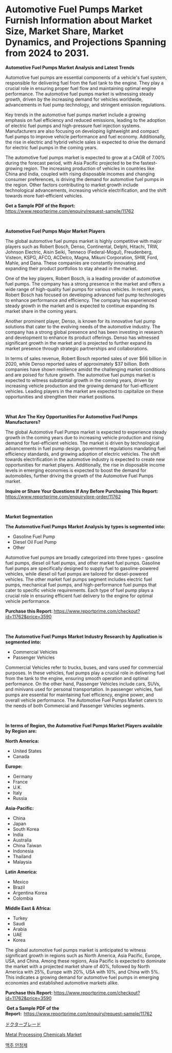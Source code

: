 <p><h1>Automotive Fuel Pumps Market Furnish Information about Market Size, Market Share, Market Dynamics, and Projections Spanning from 2024 to 2031.</h1></p><p><strong>Automotive Fuel Pumps Market Analysis and Latest Trends</strong></p>
<p><p>Automotive fuel pumps are essential components of a vehicle's fuel system, responsible for delivering fuel from the fuel tank to the engine. They play a crucial role in ensuring proper fuel flow and maintaining optimal engine performance. The automotive fuel pumps market is witnessing steady growth, driven by the increasing demand for vehicles worldwide, advancements in fuel pump technology, and stringent emission regulations.</p><p>Key trends in the automotive fuel pumps market include a growing emphasis on fuel efficiency and reduced emissions, leading to the adoption of electric fuel pumps and high-pressure fuel injection systems. Manufacturers are also focusing on developing lightweight and compact fuel pumps to improve vehicle performance and fuel economy. Additionally, the rise in electric and hybrid vehicle sales is expected to drive the demand for electric fuel pumps in the coming years.</p><p>The automotive fuel pumps market is expected to grow at a CAGR of 7.00% during the forecast period, with Asia Pacific projected to be the fastest-growing region. The increasing production of vehicles in countries like China and India, coupled with rising disposable incomes and changing consumer preferences, is driving the demand for automotive fuel pumps in the region. Other factors contributing to market growth include technological advancements, increasing vehicle electrification, and the shift towards more fuel-efficient vehicles.</p></p>
<p><strong>Get a Sample PDF of the Report:&nbsp;</strong> <a href="https://www.reportprime.com/enquiry/request-sample/11762">https://www.reportprime.com/enquiry/request-sample/11762</a></p>
<p>&nbsp;</p>
<p><strong>Automotive Fuel Pumps Major Market Players</strong></p>
<p><p>The global automotive fuel pumps market is highly competitive with major players such as Robert Bosch, Denso, Continental, Delphi, Hitachi, TRW, Johnson Electric, Aisin Seiki, Tenneco (Federal-Mogul), Freudenberg, Visteon, KSPG, AFCO, ACDelco, Magna, Mikuni Corporation, SHW, Ford, Mahle, and Dana. These companies are constantly innovating and expanding their product portfolios to stay ahead in the market.</p><p>One of the key players, Robert Bosch, is a leading provider of automotive fuel pumps. The company has a strong presence in the market and offers a wide range of high-quality fuel pumps for various vehicles. In recent years, Robert Bosch has focused on developing advanced fuel pump technologies to enhance performance and efficiency. The company has experienced steady growth in the market and is expected to continue expanding its market share in the coming years.</p><p>Another prominent player, Denso, is known for its innovative fuel pump solutions that cater to the evolving needs of the automotive industry. The company has a strong global presence and has been investing in research and development to enhance its product offerings. Denso has witnessed significant growth in the market and is projected to further expand its market presence through strategic partnerships and collaborations.</p><p>In terms of sales revenue, Robert Bosch reported sales of over $66 billion in 2020, while Denso reported sales of approximately $37 billion. Both companies have shown resilience amidst the challenging market conditions and are poised for future growth. The automotive fuel pumps market is expected to witness substantial growth in the coming years, driven by increasing vehicle production and the growing demand for fuel-efficient vehicles. Leading players in the market are expected to capitalize on these opportunities and strengthen their market positions.</p></p>
<p>&nbsp;</p>
<p><strong>What Are The Key Opportunities For Automotive Fuel Pumps Manufacturers?</strong></p>
<p><p>The global Automotive Fuel Pumps market is expected to experience steady growth in the coming years due to increasing vehicle production and rising demand for fuel-efficient vehicles. The market is driven by technological advancements in fuel pump design, government regulations mandating fuel efficiency standards, and growing adoption of electric vehicles. The shift towards electrification in the automotive industry is expected to create new opportunities for market players. Additionally, the rise in disposable income levels in emerging economies is expected to boost the demand for automobiles, further driving the growth of the Automotive Fuel Pumps market.</p></p>
<p><strong>Inquire or Share Your Questions If Any Before Purchasing This Report:</strong> <a href="https://www.reportprime.com/enquiry/pre-order/11762">https://www.reportprime.com/enquiry/pre-order/11762</a></p>
<p>&nbsp;</p>
<p><strong>Market Segmentation</strong></p>
<p><strong>The Automotive Fuel Pumps Market Analysis by types is segmented into:</strong></p>
<p><ul><li>Gasoline Fuel Pump</li><li>Diesel Oil Fuel Pump</li><li>Other</li></ul></p>
<p><p>Automotive fuel pumps are broadly categorized into three types - gasoline fuel pumps, diesel oil fuel pumps, and other market fuel pumps. Gasoline fuel pumps are specifically designed to supply fuel to gasoline-powered vehicles, while diesel oil fuel pumps are tailored for diesel-powered vehicles. The other market fuel pumps segment includes electric fuel pumps, mechanical fuel pumps, and high-performance fuel pumps that cater to specific vehicle requirements. Each type of fuel pump plays a crucial role in ensuring efficient fuel delivery to the engine for optimal vehicle performance.</p></p>
<p><strong>Purchase this Report:&nbsp;</strong><a href="https://www.reportprime.com/checkout?id=11762&price=3590">https://www.reportprime.com/checkout?id=11762&price=3590</a></p>
<p>&nbsp;</p>
<p><strong>The Automotive Fuel Pumps Market Industry Research by Application is segmented into:</strong></p>
<p><ul><li>Commercial Vehicles</li><li>Passenger Vehicles</li></ul></p>
<p><p>Commercial Vehicles refer to trucks, buses, and vans used for commercial purposes. In these vehicles, fuel pumps play a crucial role in delivering fuel from the tank to the engine, ensuring smooth operation and optimal performance. On the other hand, Passenger Vehicles include cars, SUVs, and minivans used for personal transportation. In passenger vehicles, fuel pumps are essential for maintaining fuel efficiency, engine power, and overall vehicle performance. The Automotive Fuel Pumps Market caters to the needs of both Commercial and Passenger Vehicles segments.</p></p>
<p>&nbsp;</p>
<p><strong>In terms of Region, the Automotive Fuel Pumps Market Players available by Region are:</strong></p>
<p>
    <p> <strong> North America: </strong>
        <ul>
            <li>United States</li>
            <li>Canada</li>
        </ul>
        </p> 
    <p> <strong> Europe: </strong>
        <ul>
            <li>Germany</li>
            <li>France</li>
            <li>U.K.</li>
            <li>Italy</li>
            <li>Russia</li>
        </ul>
        </p> 
    <p> <strong> Asia-Pacific: </strong>
        <ul>
            <li>China</li>
            <li>Japan</li>
            <li>South Korea</li>
            <li>India</li>
            <li>Australia</li>
            <li>China Taiwan</li>
            <li>Indonesia</li>
            <li>Thailand</li>
            <li>Malaysia</li>
        </ul>
        </p> 
    <p> <strong> Latin America: </strong>
        <ul>
            <li>Mexico</li>
            <li>Brazil</li>
            <li>Argentina Korea</li>
            <li>Colombia</li>
        </ul>
        </p> 
    <p> <strong> Middle East & Africa: </strong>
        <ul>
            <li>Turkey</li>
            <li>Saudi</li>
            <li>Arabia</li>
            <li>UAE</li>
            <li>Korea</li>
        </ul>
    </p>
    </p>
<p><p>The global automotive fuel pumps market is anticipated to witness significant growth in regions such as North America, Asia Pacific, Europe, USA, and China. Among these regions, Asia Pacific is expected to dominate the market with a projected market share of 40%, followed by North America with 25%, Europe with 20%, USA with 10%, and China with 5%. This indicates a growing demand for automotive fuel pumps in emerging economies and established automotive markets alike.</p></p>
<p><strong>Purchase this Report: </strong><a href="https://www.reportprime.com/checkout?id=11762&price=3590">https://www.reportprime.com/checkout?id=11762&price=3590</a></p>
<p>&nbsp;<strong>Get a Sample PDF of the Report:&nbsp;&nbsp;</strong><a href="https://www.reportprime.com/enquiry/request-sample/11762">https://www.reportprime.com/enquiry/request-sample/11762</a></p>
<p><strong></strong></p>
<p><p><a href="https://medium.com/@decker5351/%E3%83%89%E3%82%AF%E3%82%BF%E3%83%BC%E3%83%96%E3%83%AC%E3%83%BC%E3%83%89%E5%B8%82%E5%A0%B4-%E3%82%BF%E3%82%A4%E3%83%97-%E3%82%A2%E3%83%97%E3%83%AA%E3%82%B1%E3%83%BC%E3%82%B7%E3%83%A7%E3%83%B3-%E3%81%8A%E3%82%88%E3%81%B3%E5%9C%B0%E7%90%86%E3%81%AB%E3%82%88%E3%82%8B%E5%8C%85%E6%8B%AC%E7%9A%84%E3%81%AA%E8%A9%95%E4%BE%A1-3be246b0b7b0">ドクターブレード</a></p><p><a href="https://view.publitas.com/reportprime-1/metal-processing-chemicals-market-size-2023-2030-global-industrial-analysis-key-geographical-regions-market-share-top-key-players-product-types-and-forecast-research-report/">Metal Processing Chemicals Market</a></p><p><a href="https://medium.com/@timkunzety907856/%EB%A7%A5%EC%A3%BC-%EC%95%88%EC%A0%95%EC%A0%9C-%EC%8B%9C%EC%9E%A5-%ED%86%B5%EC%B0%B0-%EC%8B%9C%EC%9E%A5-%EB%8F%99%ED%96%A5-%EC%84%B1%EC%9E%A5-2024%EB%85%84%EB%B6%80%ED%84%B0-2031%EB%85%84%EA%B9%8C%EC%A7%80-%EC%98%88%EC%B8%A1%EB%90%9C-%EA%B2%83-1a35489bbff3">맥주 안정제</a></p></p>